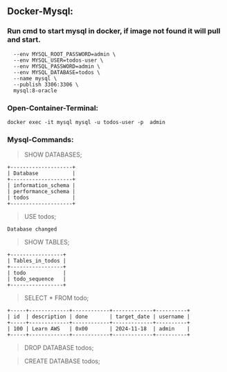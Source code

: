 ## Docker-Mysql:

### Run cmd to start mysql in docker, if image not found it will pull and start.

```docker start --detach \ 
  --env MYSQL_ROOT_PASSWORD=admin \
  --env MYSQL_USER=todos-user \
  --env MYSQL_PASSWORD=admin \
  --env MYSQL_DATABASE=todos \
  --name mysql \
  --publish 3306:3306 \
  mysql:8-oracle
```

### Open-Container-Terminal:

```docker exec -it mysql mysql -u todos-user -p  admin```


### Mysql-Commands:


>SHOW DATABASES;
```
+--------------------+
| Database           |
+--------------------+
| information_schema |
| performance_schema |
| todos              |
+--------------------+
```

>USE todos;

```
Database changed
```

>SHOW TABLES;

```
+-----------------+
| Tables_in_todos |
+-----------------+
| todo            |
| todo_sequence   |
+-----------------+
```

>SELECT * FROM todo;

```
+-----+-------------+------------+-------------+----------+
| id  | description | done       | target_date | username |
+-----+-------------+------------+-------------+----------+
| 100 | Learn AWS   | 0x00       | 2024-11-18  | admin    |
+-----+-------------+------------+-------------+----------+

```

> DROP DATABASE todos;

> CREATE DATABASE todos;


